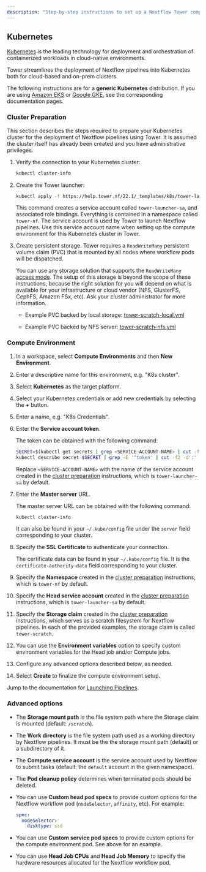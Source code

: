 ```yaml
---
description: "Step-by-step instructions to set up a Nextflow Tower compute environment for a Kubernetes cluster"
---
```


## Kubernetes

[Kubernetes](https://kubernetes.io/) is the leading technology for deployment and orchestration of containerized workloads in cloud-native environments.

Tower streamlines the deployment of Nextflow pipelines into Kubernetes both for cloud-based and on-prem clusters.

The following instructions are for a **generic Kubernetes** distribution. If you are using [Amazon EKS](../eks/) or [Google GKE](../gke/), see the corresponding documentation pages.

### Cluster Preparation

This section describes the steps required to prepare your Kubernetes cluster for the deployment of Nextflow pipelines using Tower. It is assumed the cluster itself has already been created and you have administrative privileges.

1. Verify the connection to your Kubernetes cluster:

   ```bash
   kubectl cluster-info
   ```

2. Create the Tower launcher:

   ```bash
   kubectl apply -f https://help.tower.nf/22.1/_templates/k8s/tower-launcher.yml
   ```

   This command creates a service account called `tower-launcher-sa`, and associated role bindings. Everything is contained in a namespace called `tower-nf`. The service account is used by Tower to launch Nextflow pipelines. Use this service account name when setting up the compute environment for this Kubernetes cluster in Tower.

3. Create persistent storage. Tower requires a `ReadWriteMany` persistent volume claim (PVC) that is mounted by all nodes where workflow pods will be dispatched.

   You can use any storage solution that supports the `ReadWriteMany` [access mode](https://kubernetes.io/docs/concepts/storage/persistent-volumes/#access-modes). The setup of this storage is beyond the scope of these instructions, because the right solution for you will depend on what is available for your infrastructure or cloud vendor (NFS, GlusterFS, CephFS, Amazon FSx, etc). Ask your cluster administrator for more information.

   - Example PVC backed by local storage: [tower-scratch-local.yml](../_templates/k8s/tower-scratch-local.yml)

   - Example PVC backed by NFS server: [tower-scratch-nfs.yml](../_templates/k8s/tower-scratch-nfs.yml)

### Compute Environment

1. In a workspace, select **Compute Environments** and then **New Environment**.

2. Enter a descriptive name for this environment, e.g. "K8s cluster".

3. Select **Kubernetes** as the target platform.

4. Select your Kubernetes credentials or add new credentials by selecting the **+** button.

5. Enter a name, e.g. "K8s Credentials".

6. Enter the **Service account token**.

   The token can be obtained with the following command:

   ```bash
   SECRET=$(kubectl get secrets | grep <SERVICE-ACCOUNT-NAME> | cut -f1 -d ' ')
   kubectl describe secret $SECRET | grep -E '^token' | cut -f2 -d':' | tr -d '\t'
   ```

   Replace `<SERVICE-ACCOUNT-NAME>` with the name of the service account created in the [cluster preparation](#cluster-preparation) instructions, which is `tower-launcher-sa` by default.

7. Enter the **Master server** URL.

   The master server URL can be obtained with the following command:

   ```bash
   kubectl cluster-info
   ```

   It can also be found in your `~/.kube/config` file under the `server` field corresponding to your cluster.

8. Specify the **SSL Certificate** to authenticate your connection.

   The certificate data can be found in your `~/.kube/config` file. It is the `certificate-authority-data` field corresponding to your cluster.

9. Specify the **Namespace** created in the [cluster preparation](#cluster-preparation) instructions, which is `tower-nf` by default.

10. Specify the **Head service account** created in the [cluster preparation](#cluster-preparation) instructions, which is `tower-launcher-sa` by default.

11. Specify the **Storage claim** created in the [cluster preparation](#cluster-preparation) instructions, which serves as a scratch filesystem for Nextflow pipelines. In each of the provided examples, the storage claim is called `tower-scratch`.

12. You can use the **Environment variables** option to specify custom environment variables for the Head job and/or Compute jobs.

13. Configure any advanced options described below, as needed.

14. Select **Create** to finalize the compute environment setup.

Jump to the documentation for [Launching Pipelines](../launch/launchpad.md).

### Advanced options

- The **Storage mount path** is the file system path where the Storage claim is mounted (default: `/scratch`).

- The **Work directory** is the file system path used as a working directory by Nextflow pipelines. It must be the the storage mount path (default) or a subdirectory of it.

- The **Compute service account** is the service account used by Nextflow to submit tasks (default: the `default` account in the given namespace).

- The **Pod cleanup policy** determines when terminated pods should be deleted.

- You can use **Custom head pod specs** to provide custom options for the Nextflow workflow pod (`nodeSelector`, `affinity`, etc). For example:

  ```yaml
  spec:
    nodeSelector:
      disktype: ssd
  ```

- You can use **Custom service pod specs** to provide custom options for the compute environment pod. See above for an example.

- You can use **Head Job CPUs** and **Head Job Memory** to specify the hardware resources allocated for the Nextflow workflow pod.

